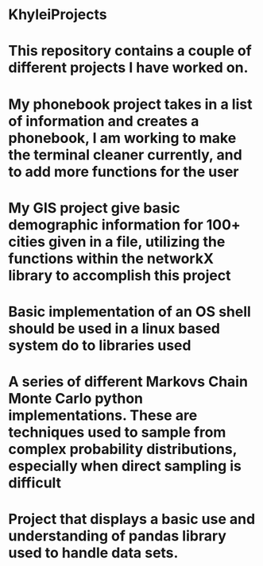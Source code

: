 # KhyleiProjects
# This repository contains a couple of different projects I have worked on.
# My phonebook project takes in a list of information and creates a phonebook, I am working to make the terminal cleaner currently, and to add more functions for the user

# My GIS project give basic demographic information for 100+ cities given in a file, utilizing the functions within the networkX library to accomplish this project

# Basic implementation of an OS shell should be used in a linux based system do to libraries used 

# A series of different Markovs Chain Monte Carlo python implementations. These are techniques used to sample from complex probability distributions, especially when direct sampling is difficult

# Project that displays a basic use and understanding of pandas library used to handle data sets. 

